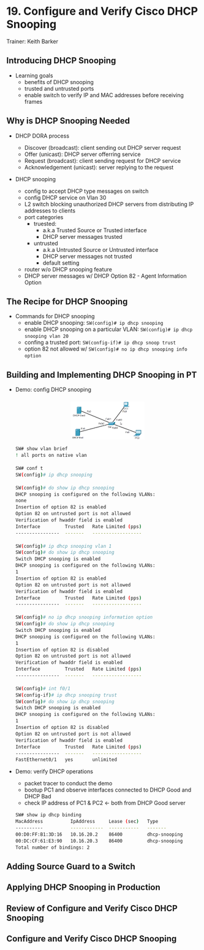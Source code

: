 # 19. Configure and Verify Cisco DHCP Snooping

Trainer: Keith Barker


## Introducing DHCP Snooping

- Learning goals
  - benefits of DHCP snooping
  - trusted and untrusted ports
  - enable switch to verify IP and MAC addresses before receiving frames

## Why is DHCP Snooping Needed

- DHCP DORA process
  - Discover (broadcast): client sending out DHCP server request
  - Offer (unicast): DHCP server offerring service
  - Request (broadcast): client sending request for DHCP service
  - Acknowledgement (unicast): server replying to the request


- DHCP snooping
  - config to accept DHCP type messages on switch
  - config DHCP service on Vlan 30
  - L2 switch blocking unauthorized DHCP servers from distributing IP addresses to clients
  - port categories
    - truested:
      - a.k.a Trusted Source or Trusted interface
      - DHCP server messages trusted
    - untrusted
      - a.k.a Untrusted Source or Untrusted interface
      - DHCP server messages not trusted
      - default setting
  - router w/o DHCP snooping feature
  - DHCP server messages w/ DHCP Option 82 - Agent Information Option


## The Recipe for DHCP Snooping

- Commands for DHCP snooping
  - enable DHCP snooping: `SW(config)# ip dhcp snooping`
  - enable DHCP snooping on a particular VLAN: `SW(config)# ip dhcp snooping vlan 20`
  - confing a trusted port: `SW(config-if)# ip dhcp snoop trust`
  - option 82 not allowed w/ `SW(config)# no ip dhcp snooping info option`



## Building and Implementing DHCP Snooping in PT

- Demo: config DHCP snooping

  <figure style="margin: 0.5em; display: flex; justify-content: center; align-items: center;">
    <img style="margin: 0.1em; padding-top: 0.5em; width: 20vw;"
      onclick= "window.open('page')"
      src    = "img/19-dhcpdemo.png"
      alt    = "Demo network topology for DHCP snooping"
      title  = "Demo network topology for DHCP snooping"
    />
  </figure>

  ```bash
  SW# show vlan brief
  ! all ports on native vlan

  SW# conf t
  SW(config)# ip dhcp snooping
  
  SW(config)# do show ip dhcp snooping
  DHCP snooping is configured on the following VLANs:
  none
  Insertion of option 82 is enabled
  Option 82 on untrusted port is not allowed
  Verification of hwaddr field is enabled
  Interface         Trusted   Rate Limited (pps)
  ----------------  -------   ------------------

  SW(config)# ip dhcp snooping vlan 1
  SW(config)# do show ip dhcp snooping
  Switch DHCP snooping is enabled
  DHCP snooping is configured on the following VLANs:
  1
  Insertion of option 82 is enabled
  Option 82 on untrusted port is not allowed
  Verification of hwaddr field is enabled
  Interface         Trusted   Rate Limited (pps)
  ----------------  -------   ------------------

  SW(config)# no ip dhcp snooping information option
  SW(config)# do show ip dhcp snooping
  Switch DHCP snooping is enabled
  DHCP snooping is configured on the following VLANs:
  1
  Insertion of option 82 is disabled
  Option 82 on untrusted port is not allowed
  Verification of hwaddr field is enabled
  Interface         Trusted   Rate Limited (pps)
  ----------------  -------   ------------------

  SW(config)# int f0/1
  SW(config-if)# ip dhcp snooping trust
  SW(config)# do show ip dhcp snooping
  Switch DHCP snooping is enabled
  DHCP snooping is configured on the following VLANs:
  1
  Insertion of option 82 is disabled
  Option 82 on untrusted port is not allowed
  Verification of hwaddr field is enabled
  Interface         Trusted   Rate Limited (pps)
  ----------------  -------   ------------------
  FastEthernet0/1   yes       unlimited
  ```

- Demo: verify DHCP operations
  - packet tracer to conduct the demo
  - bootup PC1 and observe interfaces connected to DHCP Good and DHCP Bad
  - check IP address of PC1 & PC2 $\gets$ both from DHCP Good server

  ```bash
  SW# show ip dhcp binding
  MacAddress          IpAddress     Lease (sec)   Type
  ----------          ------------  -----------   -------
  00:D0:FF:B1:3D:16   10.16.20.2    86400         dhcp-snooping
  00:DC:CF:61:E3:90   10.16.20.3    86400         dhcp-snooping
  Total number of bindings: 2
  ```



## Adding Source Guard to a Switch




## Applying DHCP Snooping in Production




## Review of Configure and Verify Cisco DHCP Snooping




## Configure and Verify Cisco DHCP Snooping



